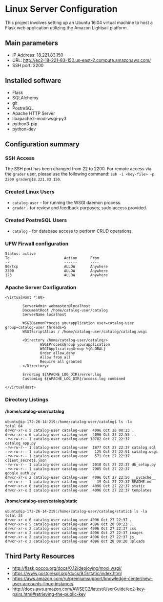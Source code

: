 # Linux Server Configuration 

This project involves setting up an Ubuntu 16.04 virtual machine to host a Flask web application utilizing the Amazon Lightsail platform.

## Main parameters
* IP Address: 18.221.83.150
* URL: http://ec2-18-221-83-150.us-east-2.compute.amazonaws.com/
* SSH port: 2200

## Installed software
* Flask
* SQLAlchemy
* git
* PostreSQL
* Apache HTTP Server
* libapache2-mod-wsgi-py3
* python3-pip
* python-dev

## Configuration summary
### SSH Access
The SSH port has been changed from 22 to 2200. For remote access via the `grader` user, please use the following command:
`ssh -i <key-file> -p 2200 grader@18.221.83.150`.

### Created Linux Users
* `catalog-user` - for running the WSGI daemon process.
* `grader` - for review and feedback purposes; sudo access provided.

### Created PostreSQL Users
* `catalog` - for database access to perform CRUD operations.

### UFW Firwall configuration
```
Status: active
To                         Action      From
--                         ------      ----
80/tcp                     ALLOW       Anywhere                  
2200                       ALLOW       Anywhere                  
123                        ALLOW       Anywhere  
```

### Apache Server Configuration
```
<VirtualHost *:80>

        ServerAdmin webmaster@localhost
        DocumentRoot /home/catalog-user/catalog
        ServerName localhost

        WSGIDaemonProcess yourapplication user=catalog-user group=catalog-user threads=5
        WSGIScriptAlias / /home/catalog-user/catalog/catalog.wsgi

        <Directory /home/catalog-user/catalog/>
                WSGIProcessGroup yourapplication
                WSGIApplicationGroup %{GLOBAL}
                Order allow,deny
                Allow from all
                Require all granted
        </Directory>

        ErrorLog ${APACHE_LOG_DIR}/error.log
        CustomLog ${APACHE_LOG_DIR}/access.log combined

</VirtualHost>

```

### Directory Listings
#### /home/catalog-user/catalog
```
ubuntu@ip-172-26-14-219:/home/catalog-user/catalog$ ls -la
total 64
drwxr-xr-x 5 catalog-user catalog-user  4096 Oct 28 00:23 .
drwxr-xr-x 6 catalog-user catalog-user  4096 Oct 27 22:55 ..
-rw-rw-r-- 1 catalog-user catalog-user 18782 Oct 27 22:37 catalog_app.py
-rw-rw-r-- 1 catalog-user catalog-user  1877 Oct 27 22:37 catalog.sql
-rw-rw-r-- 1 catalog-user catalog-user   125 Oct 27 22:51 catalog.wsgi
-rw-rw-r-- 1 catalog-user catalog-user   571 Oct 27 22:37 client_secrets.json
-rw-rw-r-- 1 catalog-user catalog-user  2010 Oct 27 22:37 db_setup.py
-rw-rw-r-- 1 catalog-user catalog-user  2905 Oct 27 22:37 google_auth.py
drwxr-xr-x 2 catalog-user catalog-user  4096 Oct 27 22:56 __pycache__
-rw-rw-r-- 1 catalog-user catalog-user    19 Oct 27 22:37 README.md
drwxr-xr-x 6 catalog-user catalog-user  4096 Oct 27 22:37 static
drwxr-xr-x 2 catalog-user catalog-user  4096 Oct 27 22:37 templates
```
#### /home/catalog-user/catalog/static
```
ubuntu@ip-172-26-14-219:/home/catalog-user/catalog/static$ ls -la
total 24
drwxr-xr-x 6 catalog-user catalog-user 4096 Oct 27 22:37 .
drwxr-xr-x 5 catalog-user catalog-user 4096 Oct 28 00:23 ..
drwxr-xr-x 2 catalog-user catalog-user 4096 Oct 27 22:37 css
drwxr-xr-x 2 catalog-user catalog-user 4096 Oct 27 22:37 images
drwxr-xr-x 2 catalog-user catalog-user 4096 Oct 27 22:37 js
drwxr-xr-x 2 catalog-user catalog-user 4096 Oct 28 00:20 uploads
```

## Third Party Resources
* http://flask.pocoo.org/docs/0.12/deploying/mod_wsgi/
* https://www.postgresql.org/docs/9.5/static/index.html
* https://aws.amazon.com/ru/premiumsupport/knowledge-center/new-user-accounts-linux-instance/
* http://docs.aws.amazon.com/AWSEC2/latest/UserGuide/ec2-key-pairs.html#retrieving-the-public-key

